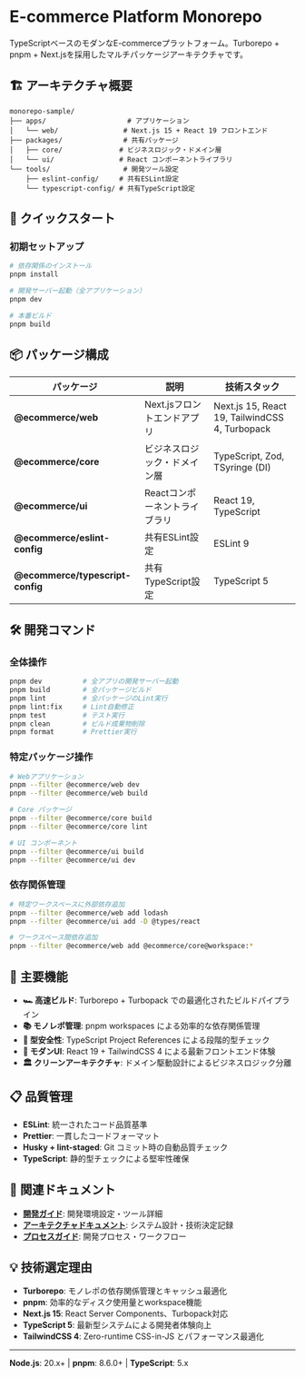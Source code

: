 # E-commerce Platform Monorepo

TypeScriptベースのモダンなE-commerceプラットフォーム。Turborepo + pnpm + Next.jsを採用したマルチパッケージアーキテクチャです。

## 🏗️ アーキテクチャ概要

```
monorepo-sample/
├── apps/                    # アプリケーション
│   └── web/                # Next.js 15 + React 19 フロントエンド
├── packages/               # 共有パッケージ
│   ├── core/              # ビジネスロジック・ドメイン層
│   └── ui/                # React コンポーネントライブラリ
└── tools/                  # 開発ツール設定
    ├── eslint-config/     # 共有ESLint設定
    └── typescript-config/ # 共有TypeScript設定
```

## 🚀 クイックスタート

### 初期セットアップ

```bash
# 依存関係のインストール
pnpm install

# 開発サーバー起動（全アプリケーション）
pnpm dev

# 本番ビルド
pnpm build
```

## 📦 パッケージ構成

| パッケージ                       | 説明                          | 技術スタック                                   |
| -------------------------------- | ----------------------------- | ---------------------------------------------- |
| **@ecommerce/web**               | Next.jsフロントエンドアプリ   | Next.js 15, React 19, TailwindCSS 4, Turbopack |
| **@ecommerce/core**              | ビジネスロジック・ドメイン層  | TypeScript, Zod, TSyringe (DI)                 |
| **@ecommerce/ui**                | Reactコンポーネントライブラリ | React 19, TypeScript                           |
| **@ecommerce/eslint-config**     | 共有ESLint設定                | ESLint 9                                       |
| **@ecommerce/typescript-config** | 共有TypeScript設定            | TypeScript 5                                   |

## 🛠️ 開発コマンド

### 全体操作

```bash
pnpm dev          # 全アプリの開発サーバー起動
pnpm build        # 全パッケージビルド
pnpm lint         # 全パッケージのLint実行
pnpm lint:fix     # Lint自動修正
pnpm test         # テスト実行
pnpm clean        # ビルド成果物削除
pnpm format       # Prettier実行
```

### 特定パッケージ操作

```bash
# Webアプリケーション
pnpm --filter @ecommerce/web dev
pnpm --filter @ecommerce/web build

# Core パッケージ
pnpm --filter @ecommerce/core build
pnpm --filter @ecommerce/core lint

# UI コンポーネント
pnpm --filter @ecommerce/ui build
pnpm --filter @ecommerce/ui dev
```

### 依存関係管理

```bash
# 特定ワークスペースに外部依存追加
pnpm --filter @ecommerce/web add lodash
pnpm --filter @ecommerce/ui add -D @types/react

# ワークスペース間依存追加
pnpm --filter @ecommerce/web add @ecommerce/core@workspace:*
```

## 🎯 主要機能

- **🏎️ 高速ビルド**: Turborepo + Turbopack での最適化されたビルドパイプライン
- **📚 モノレポ管理**: pnpm workspaces による効率的な依存関係管理
- **🔧 型安全性**: TypeScript Project References による段階的型チェック
- **🎨 モダンUI**: React 19 + TailwindCSS 4 による最新フロントエンド体験
- **🏛️ クリーンアーキテクチャ**: ドメイン駆動設計によるビジネスロジック分離

## 📋 品質管理

- **ESLint**: 統一されたコード品質基準
- **Prettier**: 一貫したコードフォーマット
- **Husky + lint-staged**: Git コミット時の自動品質チェック
- **TypeScript**: 静的型チェックによる堅牢性確保

## 🔗 関連ドキュメント

- **[開発ガイド](./docs/development/README.md)**: 開発環境設定・ツール詳細
- **[アーキテクチャドキュメント](./docs/architecture/README.md)**: システム設計・技術決定記録
- **[プロセスガイド](./docs/processes/README.md)**: 開発プロセス・ワークフロー

## 💡 技術選定理由

- **Turborepo**: モノレポの依存関係管理とキャッシュ最適化
- **pnpm**: 効率的なディスク使用量とworkspace機能
- **Next.js 15**: React Server Components、Turbopack対応
- **TypeScript 5**: 最新型システムによる開発者体験向上
- **TailwindCSS 4**: Zero-runtime CSS-in-JS とパフォーマンス最適化

---

**Node.js**: 20.x+ | **pnpm**: 8.6.0+ | **TypeScript**: 5.x
